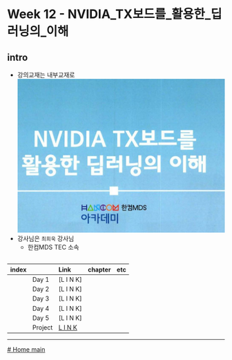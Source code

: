 

# Week 12 - NVIDIA_TX보드를_활용한_딥러닝의_이해

## intro
* 강의교재는 내부교재로
  ![](./w12_DL_JetsonTX/img/NVIDIA_TX보드를_활용한_딥러닝의_이해_cc_페이지_001_002.jpg)
* 강사님은 `최희욱` 강사님
  * 한컴MDS TEC 소속

## 

|index||Link|chapter|etc|
|:---:|:---|:---|:---|:---|
||Day 1|[L I N K]
||Day 2|[L I N K]
||Day 3|[L I N K]
||Day 4|[L I N K]
||Day 5|[L I N K]
||Project|[L I N K](./w12_DL_JetsonTX/proj/NW_w12proj.ipynb)






---


[# Home main](../README.md)

